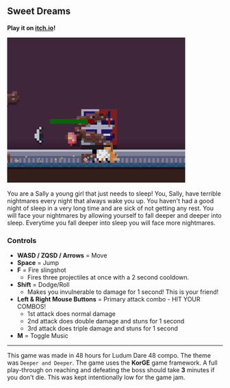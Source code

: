 ## Sweet Dreams

**Play it on [itch.io](https://lehaine.itch.io/sweet-dreams)!**

![gif](/screenshots/gif_6.gif)

You are a Sally a young girl that just needs to sleep! You, Sally, have terrible nightmares every night that always wake
you up. You haven't had a good night of sleep in a very long time and are sick of not getting any rest. You will face
your nightmares by allowing yourself to fall deeper and deeper into sleep. Everytime you fall deeper into sleep you will
face more nightmares.

### Controls

- **WASD / ZQSD / Arrows** = Move
- **Space** = Jump
- **F** = Fire slingshot
    - Fires three projectiles at once with a 2 second cooldown.
- **Shift** = Dodge/Roll
    - Makes you invulnerable to damage for 1 second! This is your friend!
- **Left & Right Mouse Buttons** = Primary attack combo - HIT YOUR COMBOS!
    - 1st attack does normal damage
    - 2nd attack does double damage and stuns for 1 second
    - 3rd attack does triple damage and stuns for 1 second
- **M** = Toggle Music

***
This game was made in 48 hours for Ludum Dare 48 compo. The theme was `Deeper and Deeper`. The game uses the **KorGE**
game framework. A full play-through on reaching and defeating the boss should take **3** minutes if you don't die. This
was kept intentionally low for the game jam.

